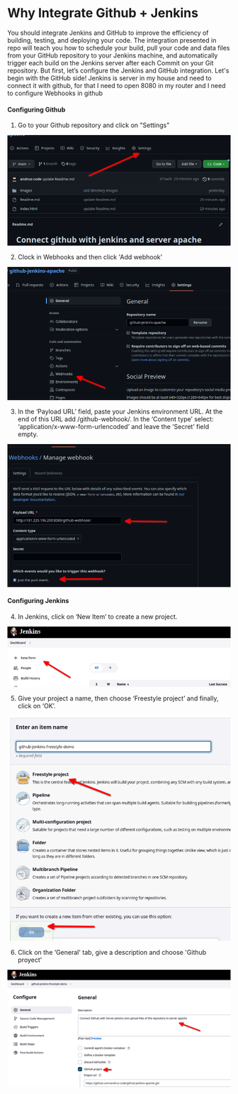 # Why Integrate Github + Jenkins 

You should integrate Jenkins and GitHub to improve the efficiency of building, testing, and deploying your code. 
The integration presented in repo will teach you how to schedule your build, pull your code and data files from your GitHub repository to your Jenkins machine, and automatically trigger each build on the Jenkins server after each Commit on your Git repository.
But first, let’s configure the Jenkins and GitHub integration. Let's begin with the GitHub side!
Jenkins is server in my house and need to connect it with github, for that I need to open 8080 in my router and I need to configure Webhooks in github


####  Configuring Github

1. Go to your Github repository and click on "Settings"

![](images/1.png "Seetings")

2. Clock in Webhooks and then click 'Add webhook'

![](images/2.png "Webkooks")

3.  In the ‘Payload URL’ field, paste your Jenkins environment URL. At the end of this URL add /github-webhook/. In the ‘Content type’ select: ‘application/x-www-form-urlencoded’ and leave the ‘Secret’ field empty.

![](images/3.png "Payload URL")

####  Configuring Jenkins


4. In Jenkins, click on ‘New Item’ to create a new project.


![](images/7.png "Jenkins")


5. Give your project a name, then choose ‘Freestyle project’ and finally, click on ‘OK’.


![](images/8.png "Freestyle project")


6. Click on the ‘General' tab, give a description  and choose 'Github proyect'


![](images/9.png "General")